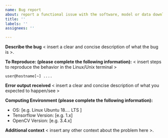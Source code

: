 ```yaml
---
name: Bug report
about: report a functional issue with the software, model or data download
title: ''
labels: ''
assignees: ''

---
```


**Describe the bug**
< insert a clear and concise description of what the bug is >.

**To Reproduce: (please complete the following information):**
< insert steps to reproduce the behavior in the Linux/Unix terminal >
```
user@hostname[~] ....
```

**Error output received**
< insert a clear and concise description of what you expected to happen/see >

**Computing Environment (please complete the following information):**
 - OS: [e.g. Linux Ubuntu 18.... LTS ]
 - Tensorflow Version:  [e.g. 1.x]
 - OpenCV Version: [e.g. 3.4.x]

**Additional context**
< insert any other context about the problem here >.
